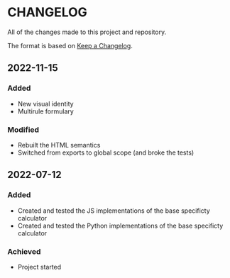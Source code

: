 # CHANGELOG

All of the changes made to this project and repository.

The format is based on [Keep a Changelog](https://keepachangelog.com/en/1.0.0/).

## 2022-11-15

### Added

- New visual identity
- Multirule formulary

### Modified

- Rebuilt the HTML semantics
- Switched from exports to global scope (and broke the tests)

## 2022-07-12

### Added

- Created and tested the JS implementations of the base specificty calculator
- Created and tested the Python implementations of the base specificty calculator

### Achieved

- Project started

